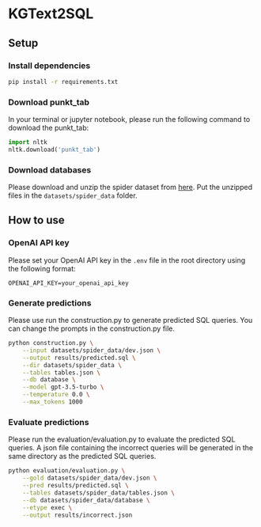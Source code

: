 # KGText2SQL

## Setup

### Install dependencies

```bash
pip install -r requirements.txt
```

### Download punkt_tab

In your terminal or jupyter notebook, please run the following command to download the punkt_tab:

```python
import nltk
nltk.download('punkt_tab')
```

### Download databases

Please download and unzip the spider dataset from [here](https://drive.google.com/file/d/1403EGqzIDoHMdQF4c9Bkyl7dZLZ5Wt6J/view). Put the unzipped files in the `datasets/spider_data` folder.


## How to use

### OpenAI API key

Please set your OpenAI API key in the `.env` file in the root directory using the following format:

```
OPENAI_API_KEY=your_openai_api_key
```

### Generate predictions

Please use run the construction.py to generate predicted SQL queries. You can change the prompts in the construction.py file.

```bash
python construction.py \
    --input datasets/spider_data/dev.json \
    --output results/predicted.sql \
    --dir datasets/spider_data \
    --tables tables.json \
    --db database \
    --model gpt-3.5-turbo \
    --temperature 0.0 \
    --max_tokens 1000
```


### Evaluate predictions

Please run the evaluation/evaluation.py to evaluate the predicted SQL queries. A json file containing the incorrect queries will be generated in the same directory as the predicted SQL queries.

```bash
python evaluation/evaluation.py \
    --gold datasets/spider_data/dev.json \
    --pred results/predicted.sql \
    --tables datasets/spider_data/tables.json \
    --db datasets/spider_data/database \
    --etype exec \
    --output results/incorrect.json
```

